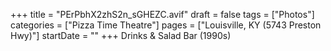 +++
title = "PErPbhX2zhS2n_sGHEZC.avif"
draft = false
tags = ["Photos"]
categories = ["Pizza Time Theatre"]
pages = ["Louisville, KY (5743 Preston Hwy)"]
startDate = ""
+++
Drinks & Salad Bar (1990s)
